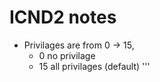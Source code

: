   # ICND2 notes
  
  * Privilages are from 0 -> 15, 
    * 0 no privilage 
    * 15 all privilages (default)
'''
